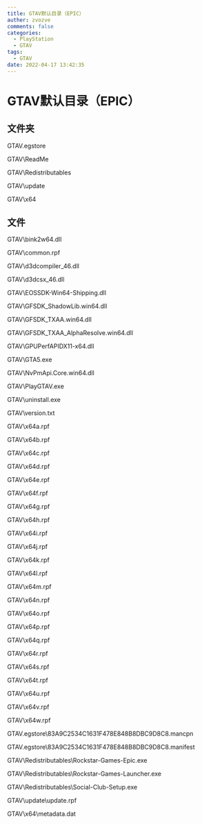 ```yaml
---
title: GTAV默认目录（EPIC）
auther: zvozve
comments: false
categories:
  - PlayStation
  - GTAV
tags:
  - GTAV
date: 2022-04-17 13:42:35
---
```


# GTAV默认目录（EPIC）

## 文件夹

GTAV\.egstore

GTAV\ReadMe

GTAV\Redistributables

GTAV\update

GTAV\x64

## 文件

GTAV\bink2w64.dll

GTAV\common.rpf

GTAV\d3dcompiler_46.dll

GTAV\d3dcsx_46.dll

GTAV\EOSSDK-Win64-Shipping.dll

GTAV\GFSDK_ShadowLib.win64.dll

GTAV\GFSDK_TXAA.win64.dll

GTAV\GFSDK_TXAA_AlphaResolve.win64.dll

GTAV\GPUPerfAPIDX11-x64.dll

GTAV\GTA5.exe

GTAV\NvPmApi.Core.win64.dll

GTAV\PlayGTAV.exe

GTAV\uninstall.exe

GTAV\version.txt

GTAV\x64a.rpf

GTAV\x64b.rpf

GTAV\x64c.rpf

GTAV\x64d.rpf

GTAV\x64e.rpf

GTAV\x64f.rpf

GTAV\x64g.rpf

GTAV\x64h.rpf

GTAV\x64i.rpf

GTAV\x64j.rpf

GTAV\x64k.rpf

GTAV\x64l.rpf

GTAV\x64m.rpf

GTAV\x64n.rpf

GTAV\x64o.rpf

GTAV\x64p.rpf

GTAV\x64q.rpf

GTAV\x64r.rpf

GTAV\x64s.rpf

GTAV\x64t.rpf

GTAV\x64u.rpf

GTAV\x64v.rpf

GTAV\x64w.rpf

GTAV\.egstore\83A9C2534C1631F478E848B8DBC9D8C8.mancpn

GTAV\.egstore\83A9C2534C1631F478E848B8DBC9D8C8.manifest

GTAV\Redistributables\Rockstar-Games-Epic.exe

GTAV\Redistributables\Rockstar-Games-Launcher.exe

GTAV\Redistributables\Social-Club-Setup.exe

GTAV\update\update.rpf

GTAV\x64\metadata.dat